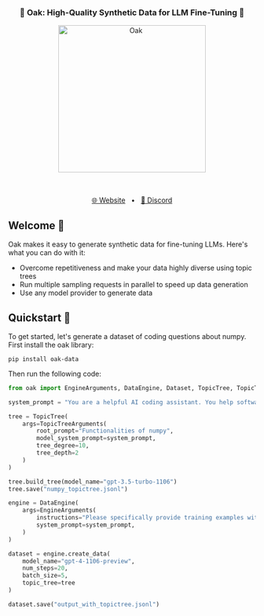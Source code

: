 <div align="center">
    <h3 align="center">🌳 Oak: High-Quality Synthetic Data for LLM Fine-Tuning 🌳</h3><p></p>
    <img align="center" src="https://raw.githubusercontent.com/havenhq/oak/main/images/oak.png" height="300" alt="Oak" />
</div>

<div align="center">


<br>
<br>

[🌐 Website](https://haven.run/)
<span>&nbsp;&nbsp;•&nbsp;&nbsp;</span>
[💬 Discord](https://discord.gg/JDjbfp6q2G)
<br>

</div>


## Welcome 💚

Oak makes it easy to generate synthetic data for fine-tuning LLMs. Here's what you can do with it:

- Overcome repetitiveness and make your data highly diverse using topic trees
- Run multiple sampling requests in parallel to speed up data generation
- Use any model provider to generate data


## Quickstart 🚀

To get started, let's generate a dataset of coding questions about numpy. First install the oak library:

```
pip install oak-data
```

Then run the following code:

```python
from oak import EngineArguments, DataEngine, Dataset, TopicTree, TopicTreeArguments

system_prompt = "You are a helpful AI coding assistant. You help software developers with their coding questions and write code for them. You do not just give high level coding advice, but instead, you tend to respond to coding questions with specific code examples."

tree = TopicTree(
    args=TopicTreeArguments(
        root_prompt="Functionalities of numpy",
        model_system_prompt=system_prompt,
        tree_degree=10,
        tree_depth=2
    )
)

tree.build_tree(model_name="gpt-3.5-turbo-1106")
tree.save("numpy_topictree.jsonl")

engine = DataEngine(
    args=EngineArguments(
        instructions="Please specifically provide training examples with questions about numpy. A training sample should consist of just one question and a response, and not a chat with multiple messages.",
        system_prompt=system_prompt,
    )
)

dataset = engine.create_data(
    model_name="gpt-4-1106-preview",
    num_steps=20,
    batch_size=5,
    topic_tree=tree
)

dataset.save("output_with_topictree.jsonl")

```

